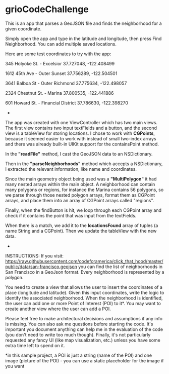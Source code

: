 # grioCodeChallenge
This is an app that parses a GeoJSON file and finds the neighborhood for a given coordinate.

Simply open the app and type in the latitude and longitude, then press Find Neighborhood. You can add multiple saved locations.

Here are some test coordinates to try with the app:

345 Holyoke St. - Excelsior
37.727048, -122.408499

1612 45th Ave - Outer Sunset
37.756289, -122.504501

3641 Balboa St - Outer Richmond
37.775634, -122.498057

2324 Chestnut St. - Marina
37.800535, -122.441886

601 Howard St. - Financial District
37.786630, -122.398270

-
The app was created with one ViewController which has two main views. The first view contains two input textFields and a button, and the second view is a tableView for storing locations. I chose to work with <b>CGPoints</b>, because it seemed easier to work with instead of small two-index arrays and there was already built-in UIKit support for the containsPoint method.

In the <b>"readFile"</b> method, I cast the GeoJSON data to an NSDictionary.

Then in the <b>"parseNeighborhoods"</b> method which accepts a NSDictionary, I extracted the relevant information, like name and coordinates. 

Since the main geometry object being used was a <b>"MultiPolygon"</b> it had many nested arrays within the main object. A neighborhood can contain many polygons or regions, for instance the Marina contains 56 polygons, so we parse through those nested polygon arrays, format them as CGPoint arrays, and place them into an array of CGPoint arrays called "regions".

Finally, when the findButton is hit, we loop through each CGPoint array and check if it contains the point that was input from the textFields.

When there is a match, we add it to the <b>locationsFound</b> array of tuples (a name String and a CGPoint). Then we update the tableView with the new data.

-
INSTRUCTIONS: If you visit: https://raw.githubusercontent.com/codeforamerica/click_that_hood/master/public/data/san-francisco.geojson
you can find the list of neighborhoods in San Francisco in a GeoJson format. Every neighborhood is represented by a polygon.

You need to create a view that allows the user to insert the coordinates of a place (longitude and latitude). Given this input coordinates, write the logic to identify the associated neighborhood. When the neighborhood is identified, the user can add one or more Point of Interest (POI) to it*. You may want to create another view where the user can add a POI.

Please feel free to make architectural decisions and assumptions if any info is missing. You can also ask me questions before starting the code.
It's important you document anything can help me in the evaluation of the code (you don't need to write too much though). Finally, it's not particularly requested any fancy UI (like map visualization, etc.) unless you have some extra time left to spend on it.


*in this sample project, a POI is just a string (name of the POI) and one image (picture of the POI) - you can use a static placeholder for the image if you want
